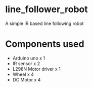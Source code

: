 # line_follower_robot
A simple IR based line following robot

# Components used
* Arduino uno x 1
* IR sensor x 2
* L298N Motor driver x 1
* Wheel x 4
* DC Motor x 4
